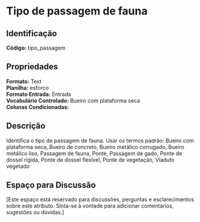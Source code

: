 # Tipo de passagem de fauna

## Identificação
**Código:** tipo_passagem

## Propriedades
**Formato:** Text  
**Planilha:** esforco  
**Formato Entrada:** Entrada  
**Vocabulário Controlado:** Bueiro com plataforma seca  
**Colunas Condicionadas:**   

## Descrição
Identifica o tipo de passagem de fauna. Usar os termos padrão: Bueiro com plataforma seca, Bueiro de concreto, Bueiro metálico corrugado, Bueiro metálico liso, Passagem de fauna, Ponte, Passagem de gado, Ponte de dossel rígida, Ponte de dossel flexível, Ponte de vegetação, Viaduto vegetado

## Espaço para Discussão
[Este espaço está reservado para discussões, perguntas e esclarecimentos sobre este atributo. Sinta-se à vontade para adicionar comentários, sugestões ou dúvidas.]
